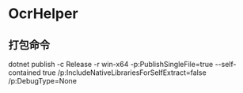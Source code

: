 # OcrHelper

## 打包命令
 dotnet publish -c Release -r win-x64 -p:PublishSingleFile=true --self-contained true /p:IncludeNativeLibrariesForSelfExtract=false /p:DebugType=None